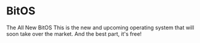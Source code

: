 # BitOS
The All New BitOS
This is the new and upcoming operating system that will soon take over the market.
And the best part, it's free!
